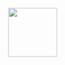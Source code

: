 <a href="https://cdn.discordapp.com/attachments/1149778945592541387/1157642516510822410/20230603_185903.jpg?ex=65195a1b&is=6518089b&hm=57b6f3beec8b141e113b9482ebf0ee5bb1fd53c244d21cbc3bb2159bb3ea71d6&" target="blank"><img align="center" src="URL_TO_YOUR_IMAGE" height="100" /></a>
